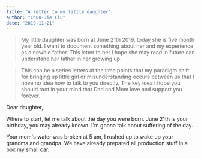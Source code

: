 ```yaml
---
title: "A letter to my little daughter"
author: "Chun-Jie Liu"
date: "2019-11-21"
---
```


> My little daughter was born at June 21th 2019, today she is five month year old. I want to document something about her and my experience as a newbie father. This letter to her I hope she may read in future can understand her father in her growing up.

> This can be a series letters at the time points that my paradigm shift for bringing up little girl or misunderstanding occurs between us that I hove no idea how to talk to you directly. The key idea I hope you should root in your mind that Dad and Mom love and support you forever.

Dear daughter,

Where to start, let me talk about the day you were born. June 21th is your birthday, you may already known. I'm gonna talk about suffering of the day.

Your mom's water was broken at 5 am, I rushed up to wake up your grandma and grandpa. We have already prepared all production stuff in a box my small car.


